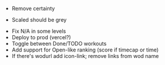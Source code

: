 - Remove certainty
+ Scaled should be grey
- Fix N/A in some levels
- Deploy to prod (vercel?)
- Toggle between Done/TODO workouts
- Add support for Open-like ranking (score if timecap or time)
- If there's wodurl add icon-link; remove links from wod name